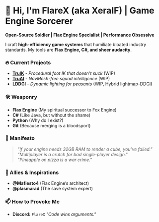 # 👋 Hi, I'm FlareX (aka XeralF) | Game Engine Sorcerer

**Open-Source Soldier | Flax Engine Specialist | Performance Obsessive**  

I craft **high-efficiency game systems** that humiliate bloated industry standards. My tools are **Flax Engine, C#, and sheer audacity**.  

### 🔥 Current Projects  
- **[TruIK](https://github.com/FlareX/TruIK)** - *Procedural foot IK that doesn’t suck* (WIP)  
- **[TruAI](https://github.com/FlareX/TruAI)** - *NavMesh-free squad intelligence* (WIP)  
- **[LDDGI](https://github.com/FlareX/LDDGI)** - *Dynamic lighting for peasants* (WIP, Hybrid lightmap-DDGI)  

### 🛠️ Weaponry  
- **Flax Engine** (My spiritual successor to Fox Engine)  
- **C#** (Like Java, but without the shame)  
- **Python** (Why do I exist?) 
- **Git** (Because merging is a bloodsport)  

### 📜 Manifesto  
> *"If your engine needs 32GB RAM to render a cube, you’ve failed."*  
> *"Multiplayer is a crutch for bad single-player design."*  
> *"Pineapple on pizza is a war crime."*  

### 🤝 Allies & Inspirations  
- **@Mafiesto4** (Flax Engine’s architect)
- **@plasmarad** (The save system expert)

### 📫 How to Provoke Me  
- **Discord:** `FlareX`
*"Code wins arguments."*
